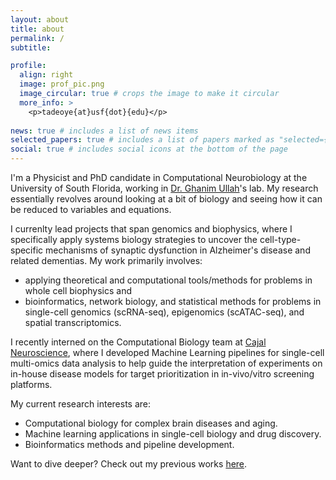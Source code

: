 ```yaml
---
layout: about
title: about
permalink: /
subtitle:

profile:
  align: right
  image: prof_pic.png
  image_circular: true # crops the image to make it circular
  more_info: >
    <p>tadeoye{at}usf{dot}{edu}</p>
    
news: true # includes a list of news items
selected_papers: true # includes a list of papers marked as "selected={true}"
social: true # includes social icons at the bottom of the page
---
```


I'm a Physicist and PhD candidate in Computational Neurobiology at the University of South Florida, working in [Dr. Ghanim Ullah](http://faculty.cas.usf.edu/gullah/)'s lab. My research essentially revolves around looking at a bit of biology and seeing how it can be reduced to variables and equations. 

I currenlty lead projects that span genomics and biophysics, where I specifically apply systems biology strategies to uncover the cell-type-specific mechanisms of synaptic dysfunction in Alzheimer's disease and related dementias. My work primarily involves: 
  - applying theoretical and computational tools/methods for problems in whole cell biophysics and
  - bioinformatics, network biology, and statistical methods for problems in single-cell genomics (scRNA-seq), epigenomics (scATAC-seq), and spatial transcriptomics. 

I recently interned on the Computational Biology team at [Cajal Neuroscience](https://www.cajalneuro.com/), where I developed Machine Learning pipelines for single-cell multi-omics data analysis to help guide the interpretation of experiments on in-house disease models for target prioritization in in-vivo/vitro screening platforms.

My current research interests are:

  - Computational biology for complex brain diseases and aging.
  - Machine learning applications in single-cell biology and drug discovery.
  - Bioinformatics methods and pipeline development.

Want to dive deeper? Check out my previous works [here](https://scholar.google.com/citations?user=CkMw3EkAAAAJ&hl=en).
